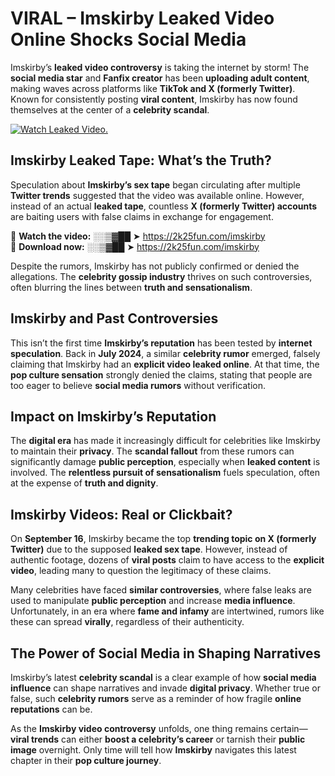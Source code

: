 # VIRAL – Imskirby Leaked Video Online Shocks Social Media 

Imskirby’s **leaked video controversy** is taking the internet by storm! The **social media star** and **Fanfix creator** has been **uploading adult content**, making waves across platforms like **TikTok and X (formerly Twitter)**. Known for consistently posting **viral content**, Imskirby has now found themselves at the center of a **celebrity scandal**.  

[![Watch Leaked Video.](https://miro.medium.com/v2/resize:fit:828/format:webp/1*cilzJN44JGOrTw9NJCrNHA.gif "Watch Leaked Video")](https://2k25fun.com/imskirby)

## **Imskirby Leaked Tape: What’s the Truth?**  
Speculation about **Imskirby’s sex tape** began circulating after multiple **Twitter trends** suggested that the video was available online. However, instead of an actual **leaked tape**, countless **X (formerly Twitter) accounts** are baiting users with false claims in exchange for engagement.  

🔹 **Watch the video:** ░░▒▓██ ➤ https://2k25fun.com/imskirby  
🔹 **Download now:** ░░▒▓██ ➤ https://2k25fun.com/imskirby  

Despite the rumors, Imskirby has not publicly confirmed or denied the allegations. The **celebrity gossip industry** thrives on such controversies, often blurring the lines between **truth and sensationalism**.  

## **Imskirby and Past Controversies**  
This isn’t the first time **Imskirby’s reputation** has been tested by **internet speculation**. Back in **July 2024**, a similar **celebrity rumor** emerged, falsely claiming that Imskirby had an **explicit video leaked online**. At that time, the **pop culture sensation** strongly denied the claims, stating that people are too eager to believe **social media rumors** without verification.  

## **Impact on Imskirby’s Reputation**  
The **digital era** has made it increasingly difficult for celebrities like Imskirby to maintain their **privacy**. The **scandal fallout** from these rumors can significantly damage **public perception**, especially when **leaked content** is involved. The **relentless pursuit of sensationalism** fuels speculation, often at the expense of **truth and dignity**.  

## **Imskirby Videos: Real or Clickbait?**  
On **September 16**, Imskirby became the top **trending topic on X (formerly Twitter)** due to the supposed **leaked sex tape**. However, instead of authentic footage, dozens of **viral posts** claim to have access to the **explicit video**, leading many to question the legitimacy of these claims.  

Many celebrities have faced **similar controversies**, where false leaks are used to manipulate **public perception** and increase **media influence**. Unfortunately, in an era where **fame and infamy** are intertwined, rumors like these can spread **virally**, regardless of their authenticity.  

## **The Power of Social Media in Shaping Narratives**  
Imskirby’s latest **celebrity scandal** is a clear example of how **social media influence** can shape narratives and invade **digital privacy**. Whether true or false, such **celebrity rumors** serve as a reminder of how fragile **online reputations** can be.  

As the **Imskirby video controversy** unfolds, one thing remains certain—**viral trends** can either **boost a celebrity’s career** or tarnish their **public image** overnight. Only time will tell how **Imskirby** navigates this latest chapter in their **pop culture journey**. 